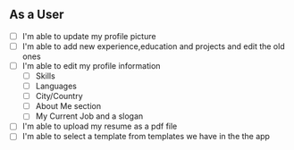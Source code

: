 ## As a User
- [ ] I'm able to update my profile picture
- [ ] I'm able to add new experience,education and projects and edit the old ones
- [ ] I'm able to edit my profile information
  - [ ] Skills
  - [ ] Languages
  - [ ] City/Country
  - [ ] About Me section
  - [ ] My Current Job and a slogan
- [ ] I'm able to upload my resume as a pdf file
- [ ] I'm able to select a template from templates we have in the the app